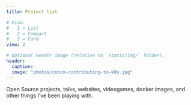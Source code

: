```yaml
---
title: Project list

# View.
#   1 = List
#   2 = Compact
#   3 = Card
view: 2

# Optional header image (relative to `static/img/` folder).
header:
  caption:
  image: "photos/cnbcn-contributing-to-k8s.jpg"
---
```


Open Source projects, talks, websites, videogames, docker images, and other things I’ve been playing with.